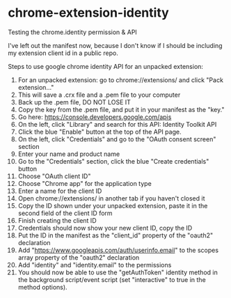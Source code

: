 # chrome-extension-identity
Testing the chrome.identity permission &amp; API

I've left out the manifest now, because I don't know if I should be including my extension client id in a public repo.

Steps to use google chrome identity API for an unpacked extension:

1. For an unpacked extension: go to chrome://extensions/ and click "Pack extension..."
2. This will save a .crx file and a .pem file to your computer
3. Back up the .pem file, DO NOT LOSE IT
4. Copy the key from the .pem file, and put it in your manifest as the "key."
5. Go here: https://console.developers.google.com/apis
6. On the left, click "Library" and search for this API: Identity Toolkit API
7. Click the blue "Enable" button at the top of the API page.
8. On the left, click "Credentials" and go to the "OAuth consent screen" section
9. Enter your name and product name
10. Go to the "Credentials" section, click the blue "Create credentials" button
11. Choose "OAuth client ID"
12. Choose "Chrome app" for the application type
13. Enter a name for the client ID
14. Open chrome://extensions/ in another tab if you haven't closed it
15. Copy the ID shown under your unpacked extension, paste it in the second field of the client ID form
16. Finish creating the client ID
17. Credentials should now show your new client ID, copy the ID
18. Put the ID in the manifest as the "client_id" property of the "oauth2" declaration
19. Add "https://www.googleapis.com/auth/userinfo.email" to the scopes array property of the "oauth2" declaration
20. Add "identity" and "identity.email" to the permissions
21. You should now be able to use the "getAuthToken" identity method in the background script/event script (set "interactive" to true in the method options).
